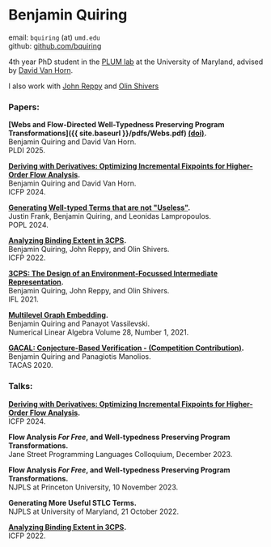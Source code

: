 # Benjamin Quiring
email: `bquiring` (at) `umd.edu` \
github: [github.com/bquiring](github.com/bquiring)

4th year PhD student in the [PLUM lab](https://plum-umd.github.io/) at the University of Maryland, advised by [David Van Horn](https://www.cs.umd.edu/~dvanhorn/).

I also work with [John Reppy](https://people.cs.uchicago.edu/~jhr/) and [Olin Shivers](https://www.ccs.neu.edu/home/shivers/)

### Papers:

<strong>[Webs and Flow-Directed Well-Typedness Preserving Program Transformations]({{ site.baseurl }}/pdfs/Webs.pdf) [(doi)](https://doi.org/10.1145/3729280).</strong>\
Benjamin Quiring and David Van Horn. \
PLDI 2025.

<strong>[Deriving with Derivatives: Optimizing Incremental Fixpoints for Higher-Order Flow Analysis](https://dl.acm.org/doi/10.1145/3674650).</strong>\
Benjamin Quiring and David Van Horn. \
ICFP 2024.

<strong>[Generating Well-typed Terms that are not "Useless"](https://dl.acm.org/doi/10.1145/3632919).</strong> \
Justin Frank, Benjamin Quiring, and Leonidas Lampropoulos. \
POPL 2024.

<strong>[Analyzing Binding Extent in 3CPS](https://dl.acm.org/doi/10.1145/3547645).</strong> \
Benjamin Quiring, John Reppy, and Olin Shivers. \
ICFP 2022.

<strong>[3CPS: The Design of an Environment-Focussed Intermediate Representation](https://dl.acm.org/doi/10.1145/3544885.3544889).</strong> \
Benjamin Quiring, John Reppy, and Olin Shivers. \
IFL 2021.

<strong>[Multilevel Graph Embedding](https://web.pdx.edu/~panayot/IM-971424-4.pdf).</strong> \
Benjamin Quiring and Panayot Vassilevski. \
Numerical Linear Algebra Volume 28, Number 1, 2021.

<strong>[GACAL: Conjecture-Based Verification - (Competition Contribution)](https://www.khoury.northeastern.edu/home/pete/pub/tacas-2020.pdf).</strong> \
Benjamin Quiring and Panagiotis Manolios. \
TACAS 2020.


### Talks:

<strong>[Deriving with Derivatives: Optimizing Incremental Fixpoints for Higher-Order Flow Analysis](https://www.youtube.com/watch?v=F70QZaMoYJQ&t=2h41m30s).</strong> \
ICFP 2024.

<strong>Flow Analysis <em>For Free</em>, and Well-typedness Preserving Program Transformations.</strong> \
Jane Street Programming Languages Colloquium, December 2023.

<strong>Flow Analysis <em>For Free</em>, and Well-typedness Preserving Program Transformations.</strong> \
NJPLS at Princeton University, 10 November 2023.

<strong>Generating More Useful STLC Terms.</strong> \
NJPLS at University of Maryland, 21 October 2022.

<strong>[Analyzing Binding Extent in 3CPS](https://www.youtube.com/watch?v=lO1D88QK-UI).</strong> \
ICFP 2022.

